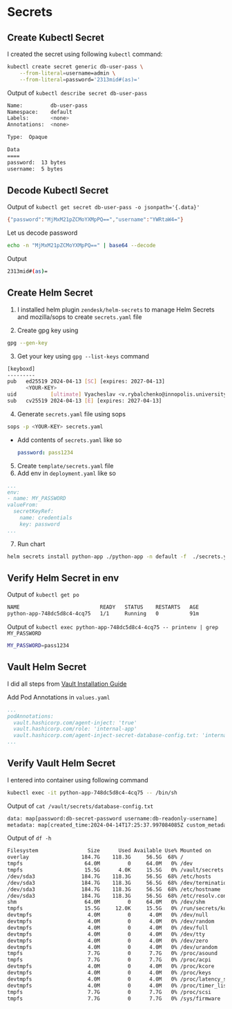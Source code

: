 # Secrets

## Create Kubectl Secret
I created the secret using following `kubectl` command:
```bash
kubectl create secret generic db-user-pass \
    --from-literal=username=admin \
    --from-literal=password='2313mid#(as)='
```

Output of `kubectl describe secret db-user-pass`
```bash
Name:         db-user-pass
Namespace:    default
Labels:       <none>
Annotations:  <none>

Type:  Opaque

Data
====
password:  13 bytes
username:  5 bytes
```

## Decode Kubectl Secret
Output of `kubectl get secret db-user-pass -o jsonpath='{.data}'`
```bash
{"password":"MjMxM21pZCMoYXMpPQ==","username":"YWRtaW4="}
```

Let us decode password
```bash
echo -n "MjMxM21pZCMoYXMpPQ==" | base64 --decode
```
Output
```bash
2313mid#(as)=
```

## Create Helm Secret
1. I installed helm plugin `zendesk/helm-secrets` to manage Helm Secrets and mozilla/sops to create `secrets.yaml` file

2. Create gpg key using 
```bash
gpg --gen-key
```
3. Get your key using `gpg --list-keys` command
```bash
[keyboxd]
---------
pub   ed25519 2024-04-13 [SC] [expires: 2027-04-13]
      <YOUR-KEY>
uid           [ultimate] Vyacheslav <v.rybalchenko@innopolis.university>
sub   cv25519 2024-04-13 [E] [expires: 2027-04-13]
```
4. Generate `secrets.yaml` file using sops
```bash
sops -p <YOUR-KEY> secrets.yaml
```
- Add contents of `secrets.yaml` like so
  ```yaml
  password: pass1234
  ```
5. Create `template/secrets.yaml` file
6. Add env in `deployment.yaml` like so
```yaml
...
env:
- name: MY_PASSWORD
valueFrom:
  secretKeyRef:
    name: credentials
    key: password
...
```
7. Run chart
```bash
helm secrets install python-app ./python-app -n default -f  ./secrets.yaml
```

## Verify Helm Secret in env
Output of `kubectl get po`
```bash
NAME                          READY   STATUS    RESTARTS   AGE
python-app-748dc5d8c4-4cq75   1/1     Running   0          91m
```

Output of `kubectl exec python-app-748dc5d8c4-4cq75 -- printenv | grep MY_PASSWORD`
```bash
MY_PASSWORD=pass1234
```

## Vault Helm Secret
I did all steps from [Vault Installation Guide](https://developer.hashicorp.com/vault/tutorials/kubernetes/kubernetes-sidecar#install-the-vault-helm-chart)

Add Pod Annotations in `values.yaml`
```yaml
...
podAnnotations:
  vault.hashicorp.com/agent-inject: 'true'
  vault.hashicorp.com/role: 'internal-app'
  vault.hashicorp.com/agent-inject-secret-database-config.txt: 'internal/data/database/config'
...
```

## Verify Vault Helm Secret
I entered into container using following command
```bash
kubectl exec -it python-app-748dc5d8c4-4cq75 -- /bin/sh
```
Output of `cat /vault/secrets/database-config.txt`
```bash
data: map[password:db-secret-password username:db-readonly-username]
metadata: map[created_time:2024-04-14T17:25:37.997084085Z custom_metadata:<nil> deletion_time: destroyed:false version:1]
```
Output of `df -h`
```bash
Filesystem                Size      Used Available Use% Mounted on
overlay                 184.7G    118.3G     56.5G  68% /
tmpfs                    64.0M         0     64.0M   0% /dev
tmpfs                    15.5G      4.0K     15.5G   0% /vault/secrets
/dev/sda3               184.7G    118.3G     56.5G  68% /etc/hosts
/dev/sda3               184.7G    118.3G     56.5G  68% /dev/termination-log
/dev/sda3               184.7G    118.3G     56.5G  68% /etc/hostname
/dev/sda3               184.7G    118.3G     56.5G  68% /etc/resolv.conf
shm                      64.0M         0     64.0M   0% /dev/shm
tmpfs                    15.5G     12.0K     15.5G   0% /run/secrets/kubernetes.io/serviceaccount
devtmpfs                  4.0M         0      4.0M   0% /dev/null
devtmpfs                  4.0M         0      4.0M   0% /dev/random
devtmpfs                  4.0M         0      4.0M   0% /dev/full
devtmpfs                  4.0M         0      4.0M   0% /dev/tty
devtmpfs                  4.0M         0      4.0M   0% /dev/zero
devtmpfs                  4.0M         0      4.0M   0% /dev/urandom
tmpfs                     7.7G         0      7.7G   0% /proc/asound
tmpfs                     7.7G         0      7.7G   0% /proc/acpi
devtmpfs                  4.0M         0      4.0M   0% /proc/kcore
devtmpfs                  4.0M         0      4.0M   0% /proc/keys
devtmpfs                  4.0M         0      4.0M   0% /proc/latency_stats
devtmpfs                  4.0M         0      4.0M   0% /proc/timer_list
tmpfs                     7.7G         0      7.7G   0% /proc/scsi
tmpfs                     7.7G         0      7.7G   0% /sys/firmware
```
